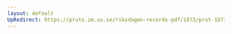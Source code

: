 ```yaml
---
layout: default
UpRedirect: https://pruto.im.uu.se/riksdagen-records-pdf/1873/prot-1873--ak--308/prot-1873--ak--308_032.pdf
---
```


